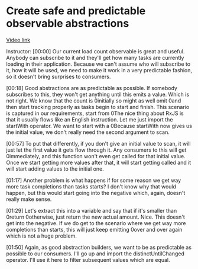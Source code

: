 # Create safe and predictable observable abstractions

[Video link](https://www.egghead.io/lessons/egghead-create-safe-and-predictable-observable-abstractions)

Instructor: [00:00] Our current load count observable is great and useful. Anybody can subscribe to it and they'll get how many tasks are currently loading in their application. Because we can't assume who will subscribe to it, how it will be used, we need to make it work in a very predictable fashion, so it doesn't bring surprises to consumers.

[00:18] Good abstractions are as predictable as possible. If somebody subscribes to this, they won't get anything until this emits a value. Which is not right. We know that the count is 0initially so might as well omit 0and then start tracking properly as tasks begin to start and finish. This scenario is captured in our requirements, start from 0The nice thing about RxJS is that it usually flows like an English instruction. Let me just import the startWith operator. We want to start with a 0Because startWith now gives us the initial value, we don't really need the second argument to scan.

[00:57] To put that differently, if you don't give an initial value to scan, it will just let the first value it gets flow through it. Any consumers to this will get 0immediately, and this function won't even get called for that initial value. Once we start getting more values after that, it will start getting called and it will start adding values to the initial one.

[01:17] Another problem is what happens if for some reason we get way more task completions than tasks starts? I don't know why that would happen, but this would start going into the negative which, again, doesn't really make sense.

[01:29] Let's extract this into a variable and say that if it's smaller than 0return 0otherwise, just return the new actual amount. Nice. This doesn't get into the negative. If we do get to the scenario where we get way more completions than starts, this will just keep emitting 0over and over again which is not a huge problem.

[01:50] Again, as good abstraction builders, we want to be as predictable as possible to our consumers. I'll go up and import the distinctUntilChanged operator. I'll use it here to filter subsequent values which are equal.
